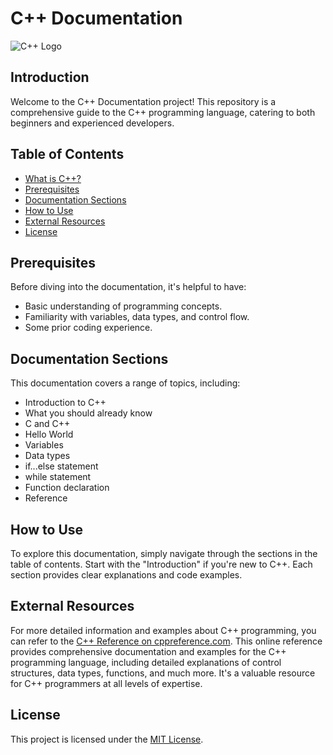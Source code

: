 # C++ Documentation

![C++ Logo](https://wallpapercave.com/dwp1x/wp4009913.png)

## Introduction

Welcome to the C++ Documentation project! This repository is a comprehensive guide to the C++ programming language, catering to both beginners and experienced developers. 

## Table of Contents
- [What is C++?](#c-documentation)
- [Prerequisites](#prerequisites)
- [Documentation Sections](#documentation-sections)
- [How to Use](#how-to-use)
- [External Resources](#external-resources)
- [License](#license)

## Prerequisites

Before diving into the documentation, it's helpful to have:
- Basic understanding of programming concepts.
- Familiarity with variables, data types, and control flow.
- Some prior coding experience.

## Documentation Sections

This documentation covers a range of topics, including:
- Introduction to C++
- What you should already know
- C and C++
- Hello World
- Variables
- Data types
- if...else statement
- while statement
- Function declaration
- Reference

## How to Use

To explore this documentation, simply navigate through the sections in the table of contents. Start with the "Introduction" if you're new to C++. Each section provides clear explanations and code examples.

## External Resources

For more detailed information and examples about C++ programming, you can refer to the [C++ Reference on cppreference.com](https://en.cppreference.com/w/cpp). This online reference provides comprehensive documentation and examples for the C++ programming language, including detailed explanations of control structures, data types, functions, and much more. It's a valuable resource for C++ programmers at all levels of expertise.

## License

This project is licensed under the [MIT License](LICENSE).
